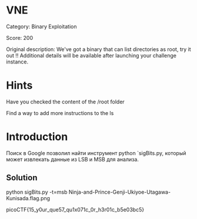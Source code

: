 # VNE #
Category: Binary Exploitation

 
Score: 200
 
 Original description: We've got a binary that can list directories as root, try it out !!
Additional details will be available after launching your challenge instance.
 
 
# Hints
Have you checked the content of the /root folder

Find a way to add more instructions to the ls

# Introduction

Поиск в Google позволил найти инструмент python `sigBits.py, который может извлекать данные из LSB и MSB для анализа.
   
## Solution ##
 
python sigBits.py -t=msb Ninja-and-Prince-Genji-Ukiyoe-Utagawa-Kunisada.flag.png

picoCTF{15_y0ur_que57_qu1x071c_0r_h3r01c_b5e03bc5}

